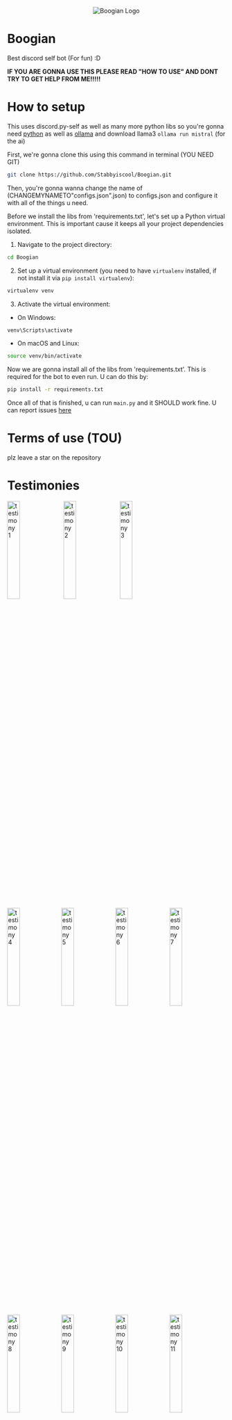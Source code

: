 <p align="center">
  <img src="https://cdn.discordapp.com/attachments/1196661453386690652/1265491167001313413/image.png?ex=66a1b3fd&is=66a0627d&hm=f5b65decb17a18ece42db1541eaf935bae76568d757ddb9e8be7afcd26531402&" alt="Boogian Logo">
</p>


# Boogian
Best discord self bot (For fun) :D

**IF YOU ARE GONNA USE THIS PLEASE READ "HOW TO USE" AND DONT TRY TO GET HELP FROM ME!!!!!**
# How to setup

This uses discord.py-self as well as many more python libs so you're gonna need [python](https://www.python.org/) as well as [ollama](ollama.ai) and download llama3 `ollama run mistral` (for the ai)

First, we're gonna clone this using this command in terminal (YOU NEED GIT)

```bash
git clone https://github.com/Stabbyiscool/Boogian.git
```

Then, you're gonna wanna change the name of (CHANGEMYNAMETO"configs.json".json) to configs.json and configure it with all of the things u need.

Before we install the libs from 'requirements.txt', let's set up a Python virtual environment. This is important cause it keeps all your project dependencies isolated.

1. Navigate to the project directory:

```bash
cd Boogian
```

2. Set up a virtual environment (you need to have `virtualenv` installed, if not install it via `pip install virtualenv`):

```bash
virtualenv venv
```

3. Activate the virtual environment:

- On Windows:

```bash
venv\Scripts\activate
```

- On macOS and Linux:

```bash
source venv/bin/activate
```

Now we are gonna install all of the libs from 'requirements.txt'. This is required for the bot to even run. U can do this by:

```bash
pip install -r requirements.txt
```

Once all of that is finished, u can run `main.py` and it SHOULD work fine. U can report issues [here](https://github.com/Stabbyiscool/Boogian/issues)

# Terms of use (TOU)

plz leave a star on the repository

# Testimonies

<p>
  <img src="https://cdn.discordapp.com/attachments/1263283039329321022/1263847991895134208/image.png?ex=669bb9aa&is=669a682a&hm=931af2142a4db33b5044c6f6025358342f175cb92414cf631a6b264672614859&" alt="testimony 1" style="width: 24%; margin-right: 1%;">
  <img src="https://cdn.discordapp.com/attachments/1263283039329321022/1263848188436156488/image.png?ex=669bb9d9&is=669a6859&hm=96c405a5e55ed6b4e8d19e5ceebfd0675c2186fc1560db4bc63c9568bdef9a78&" alt="testimony 2" style="width: 24%; margin-right: 1%;">
  <img src="https://cdn.discordapp.com/attachments/1263283039329321022/1263848471690219520/image.png?ex=669bba1c&is=669a689c&hm=761b0c09c7a10964825dd49d3c9fbc0e21bfb57d966662d0a375c89598f39c2c&" alt="testimony 3" style="width: 24%; margin-right: 1%;">
  <img src="https://cdn.discordapp.com/attachments/1263283039329321022/1263850030465417248/image.png?ex=669bbb90&is=669a6a10&hm=1a923ce358a5b61536615b9f5c14a35f17bea7792ceaffc75a5d17f3cdcfd2a1&" alt="testimony 4" style="width: 24%;">
  <img src="https://cdn.discordapp.com/attachments/1242389019061387315/1263854160822927421/image.png?ex=669bbf69&is=669a6de9&hm=c7cbaa273b4ebbfe8f9ae39274564b9e312ada6c5648ead071783de3e315013c&" alt="testimony 5" style="width: 24%;">
  <img src="https://cdn.discordapp.com/attachments/1263283039329321022/1263860743044861982/image.png?ex=669bc58a&is=669a740a&hm=4e206451d2ea9b27e647b3db84b6ba60167fc9b27e93c89011b57387df941b8c&" alt="testimony 6" style="width: 24%;">
  <img src="https://cdn.discordapp.com/attachments/1263283039329321022/1263862262746054656/image.png?ex=669bc6f4&is=669a7574&hm=e4ddb261762a6c8ff66130fa542b767f2df6ac037a45821d68dfd73466453b3e&" alt="testimony 7" style="width: 24%;">
  <img src="https://cdn.discordapp.com/attachments/1263283039329321022/1263865734908346408/image.png?ex=669bca30&is=669a78b0&hm=a59055e5285de3000bf3903e8369b25e06374afc510737bc4b63a6bf814c9b21&" alt="testimony 8" style="width: 24%;">
  <img src="https://cdn.discordapp.com/attachments/1263283039329321022/1263866302749999144/image.png?ex=669bcab8&is=669a7938&hm=4ec2b2096b55f9e5d326bc281a189ffe4fb595f9ba14632dc2c63495035ea1af&" alt="testimony 9" style="width: 24%;">
  <img src="https://cdn.discordapp.com/attachments/1263283039329321022/1263986792504492103/image.png?ex=669c3aef&is=669ae96f&hm=db04c77447ff631a248b451b72a29a2ee815884f944e021f0fa0030c9860ade1&" alt="testimony 10" style="width: 24%;">
  <img src="https://cdn.discordapp.com/attachments/1263283039329321022/1263987493645193271/image.png?ex=669c3b96&is=669aea16&hm=096922f0b7d28922cd8166c81b3d4c8bbc2f32664963935e21bcff0cce738d55&" alt="testimony 11" style="width: 24%;">
  <img src="https://cdn.discordapp.com/attachments/1263283039329321022/1263998009172037682/image.png?ex=669c4561&is=669af3e1&hm=b5cca29cfb4b10060c335df5c13a164669f98c7b6ee976da0b3cb01042b7ed07&" alt="testimony 12" style="width: 24%;">
  <img src="https://cdn.discordapp.com/attachments/1263283039329321022/1263997639779811360/image.png?ex=669c4509&is=669af389&hm=d5bf6fcadba37430de1e3e552031c1c6792c564fd0b905f574ad80e1603de45d&" alt="testimony 13" style="width: 24%;">
  <img src="https://cdn.discordapp.com/attachments/1263283039329321022/1263998423925788714/image.png?ex=669c45c4&is=669af444&hm=b2a34f89e26cf9224bfb30801c57abba93de6ef85f79030c4c08f52a5e8e910c&" alt="testimony 14" style="width: 24%;">
</p>

# Contributors
<a href="https://discord.com/users/627905328075505683"><img src="https://images.weserv.nl/?url=https://cdn.discordapp.com/avatars/627905328075505683/a_a8408b7d540869bbbfc2e02d1a41b2dc.gif&fit=cover&mask=circle&maxage=7d" alt="Avatar" style="width:50px;"></a>
<a href="https://discord.com/users/1085537701035524187"><img src="https://images.weserv.nl/?url=https://cdn.discordapp.com/avatars/1085537701035524187/91264516fdd2241c37eec25d79103274.png&fit=cover&mask=circle&maxage=7d" alt="Avatar" style="width:50px;"></a>

thanks :D (Find and patch a bug to get put on the board of contributors!)